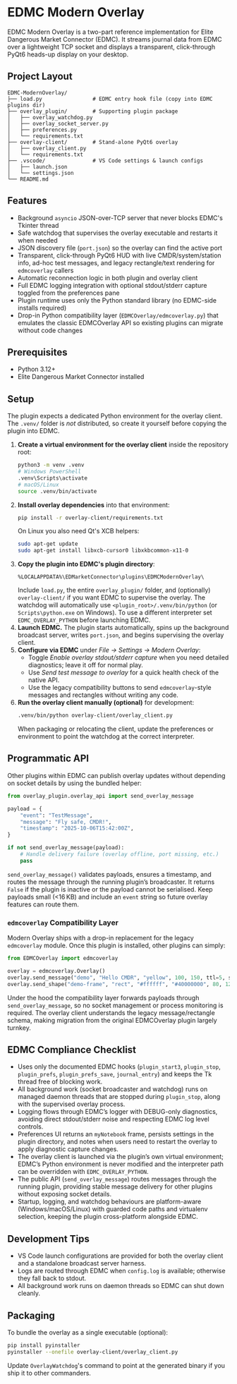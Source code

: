 # EDMC Modern Overlay

EDMC Modern Overlay is a two-part reference implementation for Elite Dangerous Market Connector (EDMC). It streams journal data from EDMC over a lightweight TCP socket and displays a transparent, click-through PyQt6 heads-up display on your desktop.

## Project Layout

```
EDMC-ModernOverlay/
├── load.py                # EDMC entry hook file (copy into EDMC plugins dir)
├── overlay_plugin/        # Supporting plugin package
│   ├── overlay_watchdog.py
│   ├── overlay_socket_server.py
│   ├── preferences.py
│   └── requirements.txt
├── overlay-client/        # Stand-alone PyQt6 overlay
│   ├── overlay_client.py
│   └── requirements.txt
├── .vscode/               # VS Code settings & launch configs
│   ├── launch.json
│   └── settings.json
└── README.md
```

## Features

- Background `asyncio` JSON-over-TCP server that never blocks EDMC's Tkinter thread
- Safe watchdog that supervises the overlay executable and restarts it when needed
- JSON discovery file (`port.json`) so the overlay can find the active port
- Transparent, click-through PyQt6 HUD with live CMDR/system/station info, ad-hoc test messages, and legacy rectangle/text rendering for `edmcoverlay` callers
- Automatic reconnection logic in both plugin and overlay client
- Full EDMC logging integration with optional stdout/stderr capture toggled from the preferences pane
- Plugin runtime uses only the Python standard library (no EDMC-side installs required)
- Drop-in Python compatibility layer (`EDMCOverlay/edmcoverlay.py`) that emulates the classic EDMCOverlay API so existing plugins can migrate without code changes

## Prerequisites

- Python 3.12+
- Elite Dangerous Market Connector installed

## Setup

The plugin expects a dedicated Python environment for the overlay client. The `.venv/` folder is *not* distributed, so create it yourself before copying the plugin into EDMC.

1. **Create a virtual environment for the overlay client** inside the repository root:
   ```bash
   python3 -m venv .venv
   # Windows PowerShell
   .venv\Scripts\activate
   # macOS/Linux
   source .venv/bin/activate
   ```
2. **Install overlay dependencies** into that environment:
   ```bash
   pip install -r overlay-client/requirements.txt
   ```
   On Linux you also need Qt's XCB helpers:
   ```bash
   sudo apt-get update
   sudo apt-get install libxcb-cursor0 libxkbcommon-x11-0
   ```
3. **Copy the plugin into EDMC's plugin directory**:
   ```
   %LOCALAPPDATA%\EDMarketConnector\plugins\EDMCModernOverlay\
   ```
   Include `load.py`, the entire `overlay_plugin/` folder, and (optionally) `overlay-client/` if you want EDMC to supervise the overlay. The watchdog will automatically use `<plugin_root>/.venv/bin/python` (or `Scripts\python.exe` on Windows). To use a different interpreter set `EDMC_OVERLAY_PYTHON` before launching EDMC.
4. **Launch EDMC.** The plugin starts automatically, spins up the background broadcast server, writes `port.json`, and begins supervising the overlay client.
5. **Configure via EDMC** under *File → Settings → Modern Overlay*:
   - Toggle *Enable overlay stdout/stderr capture* when you need detailed diagnostics; leave it off for normal play.
   - Use *Send test message to overlay* for a quick health check of the native API.
   - Use the legacy compatibility buttons to send `edmcoverlay`-style messages and rectangles without writing any code.
6. **Run the overlay client manually (optional)** for development:
   ```bash
   .venv/bin/python overlay-client/overlay_client.py
   ```
   When packaging or relocating the client, update the preferences or environment to point the watchdog at the correct interpreter.

## Programmatic API

Other plugins within EDMC can publish overlay updates without depending on socket details by using the bundled helper:

```python
from overlay_plugin.overlay_api import send_overlay_message

payload = {
    "event": "TestMessage",
    "message": "Fly safe, CMDR!",
    "timestamp": "2025-10-06T15:42:00Z",
}

if not send_overlay_message(payload):
    # Handle delivery failure (overlay offline, port missing, etc.)
    pass
```

`send_overlay_message()` validates payloads, ensures a timestamp, and routes the message through the running plugin’s broadcaster. It returns `False` if the plugin is inactive or the payload cannot be serialised. Keep payloads small (<16 KB) and include an `event` string so future overlay features can route them.

### `edmcoverlay` Compatibility Layer

Modern Overlay ships with a drop-in replacement for the legacy `edmcoverlay` module. Once this plugin is installed, other plugins can simply:

```python
from EDMCOverlay import edmcoverlay

overlay = edmcoverlay.Overlay()
overlay.send_message("demo", "Hello CMDR", "yellow", 100, 150, ttl=5, size="large")
overlay.send_shape("demo-frame", "rect", "#ffffff", "#40000000", 80, 120, 420, 160, ttl=5)
```

Under the hood the compatibility layer forwards payloads through `send_overlay_message`, so no socket management or process monitoring is required. The overlay client understands the legacy message/rectangle schema, making migration from the original EDMCOverlay plugin largely turnkey.

## EDMC Compliance Checklist

- Uses only the documented EDMC hooks (`plugin_start3`, `plugin_stop`, `plugin_prefs`, `plugin_prefs_save`, `journal_entry`) and keeps the Tk thread free of blocking work.
- All background work (socket broadcaster and watchdog) runs on managed daemon threads that are stopped during `plugin_stop`, along with the supervised overlay process.
- Logging flows through EDMC’s logger with DEBUG-only diagnostics, avoiding direct stdout/stderr noise and respecting EDMC log level controls.
- Preferences UI returns an `myNotebook` frame, persists settings in the plugin directory, and notes when users need to restart the overlay to apply diagnostic capture changes.
- The overlay client is launched via the plugin’s own virtual environment; EDMC’s Python environment is never modified and the interpreter path can be overridden with `EDMC_OVERLAY_PYTHON`.
- The public API (`send_overlay_message`) routes messages through the running plugin, providing stable message delivery for other plugins without exposing socket details.
- Startup, logging, and watchdog behaviours are platform-aware (Windows/macOS/Linux) with guarded code paths and virtualenv selection, keeping the plugin cross-platform alongside EDMC.

## Development Tips

- VS Code launch configurations are provided for both the overlay client and a standalone broadcast server harness.
- Logs are routed through EDMC when `config.log` is available; otherwise they fall back to stdout.
- All background work runs on daemon threads so EDMC can shut down cleanly.

## Packaging

To bundle the overlay as a single executable (optional):

```bash
pip install pyinstaller
pyinstaller --onefile overlay-client/overlay_client.py
```

Update `OverlayWatchdog`'s command to point at the generated binary if you ship it to other commanders.
